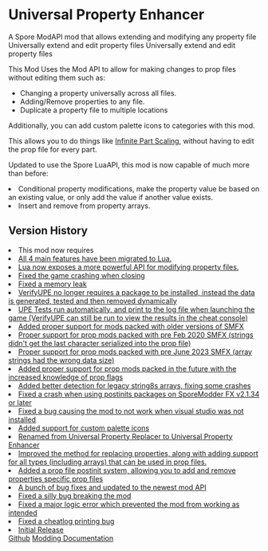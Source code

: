 # Universal Property Enhancer
<web-summary>A Spore ModAPI mod that allows extending and modifying any property file</web-summary>
<link-summary>Universally extend and edit property files</link-summary>
<card-summary>Universally extend and edit property files</card-summary>

<include from="Snippets.topic" element-id="requires-mod-api"/>
<include from="Snippets.topic" element-id="api-only-mod"/>

This Mod Uses the Mod API to allow for making changes to prop files without editing them such as:
- Changing a property universally across all files.
- Adding/Remove properties to any file.
- Duplicate a property file to multiple locations

Additionally, you can add custom palette icons to categories with this mod.

This allows you to do things like [Infinite Part Scaling](Infinite-Part-Scaling.md), without having to edit the prop file for every part.

<include from="Snippets.topic" element-id="mod-download">
    <var name="download" value="https://github.com/Zarklord/UniversalPropertyEnhancer/releases/download/v1.2.0/UPEv1.2.0.sporemod"/>
    <var name="issue" value="https://github.com/Zarklord/UniversalPropertyEnhancer/issues"/>
</include>

<deflist collapsible="true" default-state="collapsed">
    <def title="Experimental Version">
        <include from="Snippets.topic" element-id="beta-version"/>
        <include from="Snippets.topic" element-id="requires-luaapi"/>
        <p>
            Updated to use the Spore LuaAPI, this mod is now capable of much more than before:
            <list>
                <li>Conditional property modifications, make the property value be based on an existing value, or only add the value if another value exists.</li>
                <li>Insert and remove from property arrays.</li>
            </list>
        </p>
        <include from="Snippets.topic" element-id="mod-download-experimental">
            <var name="download" value="https://github.com/Zarklord/UniversalPropertyEnhancer/releases/download/v2.0.0-beta-1/UPEv2.0.0-beta-1.sporemod"/>
            <var name="issue" value="https://github.com/Zarklord/UniversalPropertyEnhancer/issues"/>
        </include>
    </def>
</deflist>

## Version History
<deflist collapsible="true" default-state="collapsed">
    <def title="v2.0.0 beta 1" default-state="collapsed">
        <list>
            <li>This mod now requires <a href="Spore-LuaAPI.md"/></li>
            <li>All 4 main features have been migrated to Lua.</li>
            <li>Lua now exposes a more powerful API for modifying property files.</li>
        </list>
    </def>
    <def title="v1.2.0" default-state="expanded">
        <list>
            <li>Fixed the game crashing when closing</li>
            <li>Fixed a memory leak</li>
            <li>VerifyUPE no longer requires a package to be installed, instead the data is generated, tested and then removed dynamically</li>
            <li>UPE Tests run automatically, and print to the log file when launching the game (VerifyUPE can still be run to view the results in the cheat console)</li>
            <li>Added proper support for mods packed with older versions of SMFX
                <list>
                    <li>Proper support for prop mods packed with pre Feb 2020 SMFX (strings didn't get the last character serialized into the prop file)</li>
                    <li>Proper support for prop mods packed with pre June 2023 SMFX (array strings had the wrong data size)</li>
                </list>
            </li>
            <li>Added proper support for prop mods packed in the future with the increased knowledge of prop flags</li>
        </list>
    </def>
    <def title="v1.1.3">
        <list>
            <li>Added better detection for legacy string8s arrays, fixing some crashes</li>
        </list>
    </def>
    <def title="v1.1.2">
        <list>
            <li>Fixed a crash when using postinits packages on SporeModder FX v2.1.34 or later</li>
        </list>
    </def>
    <def title="v1.1.1">
        <list>
            <li>Fixed a bug causing the mod to not work when visual studio was not installed</li>
        </list>
    </def>
    <def title="v1.1.0">
        <list>
            <li>Added support for custom palette icons</li>
        </list>
    </def>
    <def title="v1.0.0">
        <list>
            <li>Renamed from Universal Property Replacer to Universal Property Enhancer</li>
            <li>Improved the method for replacing properties, along with adding support for all types (including arrays) that can be used in prop files.</li>
            <li>Added a prop file postinit system, allowing you to add and remove properties specific prop files</li>
            <li>A bunch of bug fixes and updated to the newest mod API</li>
        </list>
    </def>
    <def title="v0.2.1">
        <list>
            <li>Fixed a silly bug breaking the mod</li>
        </list>
    </def>
    <def title="v0.2.0">
        <list>
            <li>Fixed a major logic error which prevented the mod from working as intended</li>
        </list>
    </def>
    <def title="v0.1.1">
        <list>
            <li>Fixed a cheatlog printing bug</li>
        </list>
    </def>
    <def title="v0.1.0">
        <list>
            <li>Initial Release</li>
        </list>
    </def>
</deflist>

<seealso style="cards">
    <category ref="external">
        <a href="https://github.com/Zarklord/UniversalPropertyEnhancer/" summary="Source Code">Github</a>
    </category>
    <category ref="docs">
        <a href="https://zarklord.github.io/UniversalPropertyEnhancer/documentation.html" summary="Universal Property Enhancer Docs">Modding Documentation</a>
    </category>
</seealso>